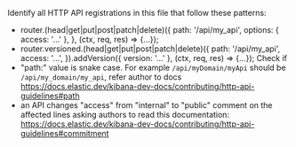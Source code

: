 Identify all HTTP API registrations in this file that follow these patterns:
- router.(head|get|put|post|patch|delete)({ path: '/api/my_api', options: { access: '...' }, }, (ctx, req, res) => {...});
- router.versioned.(head|get|put|post|patch|delete)({ path: '/api/my_api', access: '...', }).addVersion({ version: '...' }, (ctx, req, res) => {...});
Check if
- "path:" value is snake case. For example `/api/myDomain/myApi` should be `/api/my_domain/my_api`, refer author to docs https://docs.elastic.dev/kibana-dev-docs/contributing/http-api-guidelines#path
- an API changes "access" from "internal" to "public" comment on the affected lines asking authors to read this documentation: https://docs.elastic.dev/kibana-dev-docs/contributing/http-api-guidelines#commitment
